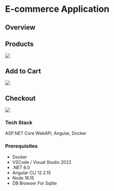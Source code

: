 # E-commerce Application

## Overview

## Products
![](https://github.com/milanrathod/skinet/blob/main/client/src/assets/gif/Products.gif)

## Add to Cart
![](https://github.com/milanrathod/skinet/blob/main/client/src/assets/gif/AddToCart.gif)

## Checkout
![](https://github.com/milanrathod/skinet/blob/main/client/src/assets/gif/Checkout.gif)

### Tech Stack
ASP.NET Core WebAPI, Angular, Docker

### Prerequisites
- Docker
- VSCode / Visual Studio 2022
- .NET 6.0
- Angular CLI 12.2.15
- Node 16.15
- DB Browser For Sqlite
